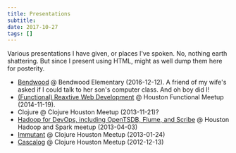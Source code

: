 ```yaml
---
title: Presentations
subtitle: 
date: 2017-10-27
tags: []
---
```


Various presentations I have given, or places I've spoken.  No,
nothing earth shattering.  But since I present using HTML, might as
well dump them here for posterity.

- [Bendwood](/2016-bendwood) @ Bendwood Elementary (2016-12-12).  A
  friend of my wife's asked if I could talk to her son's computer
  class.  And oh boy did I!
- [(Functional) Reaxtive Web Development](/reactive-web-presentation/)
  @ Houston Functional Meetup (2014-11-19).
- Clojure @ Clojure Houston Meetup (2013-11-21)?
- [Hadoop for DevOps, including OpenTSDB, Flume, and Scribe](http://erewhon.github.io/hadoop-devops-prezi/) @ Houston Hadoop
  and Spark meetup (2013-04-03)
- [Immutant](https://github.com/erewhon/chug-2013-jan) @ Clojure Houston Meetup (2013-01-24)
- [Cascalog](https://github.com/erewhon/chug2012dec) @ Clojure Houston Meetup (2012-12-13)

